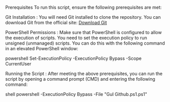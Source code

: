 Prerequisites
To run this script, ensure the following prerequisites are met:

Git Installation :
You will need Git installed to clone the repository. You can download Git from the official site:
[Download Git](https://git-scm.com/downloads)


PowerShell Permissions :
Make sure that PowerShell is configured to allow the execution of scripts. You need to set the execution policy to run unsigned (unmanaged) scripts. You can do this with the following command in an elevated PowerShell window:

powershell
Set-ExecutionPolicy -ExecutionPolicy Bypass -Scope CurrentUser

Running the Script :
After meeting the above prerequisites, you can run the script by opening a command prompt (CMD) and entering the following command:

shell
powershell -ExecutionPolicy Bypass -File "GuI Github.ps1.ps1"
